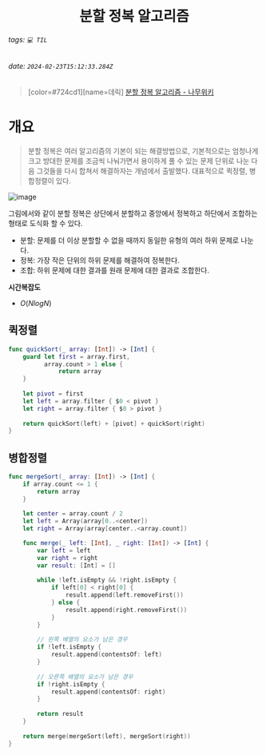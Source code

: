 <h1><center> 분할 정복 알고리즘 </center></h1>

###### tags: `💻 TIL`
###### date: `2024-02-23T15:12:33.284Z`

> [color=#724cd1][name=데릭]
> [분할 정복 알고리즘 - 나무위키](https://namu.wiki/w/%EB%B6%84%ED%95%A0%20%EC%A0%95%EB%B3%B5%20%EC%95%8C%EA%B3%A0%EB%A6%AC%EC%A6%98)

# 개요 

> 분할 정복은 여러 알고리즘의 기본이 되는 해결방법으로, 기본적으로는 엄청나게 크고 방대한 문제를 조금씩 나눠가면서 용이하게 풀 수 있는 문제 단위로 나눈 다음 그것들을 다시 합쳐서 해결하자는 개념에서 출발했다. 대표적으로 퀵정렬, 병합정렬이 있다.

![image](https://hackmd.io/_uploads/SycCanSna.png)

그림에서와 같이 분할 정복은 상단에서 분할하고 중앙에서 정복하고 하단에서 조합하는 형태로 도식화 할 수 있다. 

- 분할: 문제를 더 이상 분할할 수 없을 때까지 동일한 유형의 여러 하위 문제로 나눈다. 
- 정복: 가장 작은 단위의 하위 문제를 해결하여 정복한다. 
- 조합: 하위 문제에 대한 결과를 원래 문제에 대한 결과로 조합한다. 

**시간복잡도**

- $O(NlogN)$

## 퀵정렬

```swift 
func quickSort(_ array: [Int]) -> [Int] {
    guard let first = array.first,
          array.count > 1 else {
              return array
    }
    
    let pivot = first
    let left = array.filter { $0 < pivot }
    let right = array.filter { $0 > pivot }
    
    return quickSort(left) + [pivot] + quickSort(right)
}
```

## 병합정렬

```swift 
func mergeSort(_ array: [Int]) -> [Int] {
    if array.count <= 1 {
        return array
    }
    
    let center = array.count / 2
    let left = Array(array[0..<center])
    let right = Array(array[center..<array.count])

    func merge(_ left: [Int], _ right: [Int]) -> [Int] {
        var left = left 
        var right = right
        var result: [Int] = []
        
        while !left.isEmpty && !right.isEmpty {
            if left[0] < right[0] {
                result.append(left.removeFirst())
            } else {
                result.append(right.removeFirst())
            }
        }
        
        // 왼쪽 배열의 요소가 남은 경우
        if !left.isEmpty {
            result.append(contentsOf: left)
        }
        
        // 오른쪽 배열의 요소가 남은 경우
        if !right.isEmpty {
            result.append(contentsOf: right)
        }
        
        return result
    }
    
    return merge(mergeSort(left), mergeSort(right))
}
```